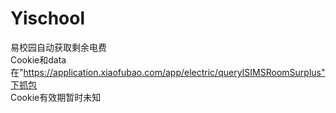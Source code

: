 # Yischool
易校园自动获取剩余电费  
Cookie和data在"https://application.xiaofubao.com/app/electric/queryISIMSRoomSurplus"下抓包  
Cookie有效期暂时未知
